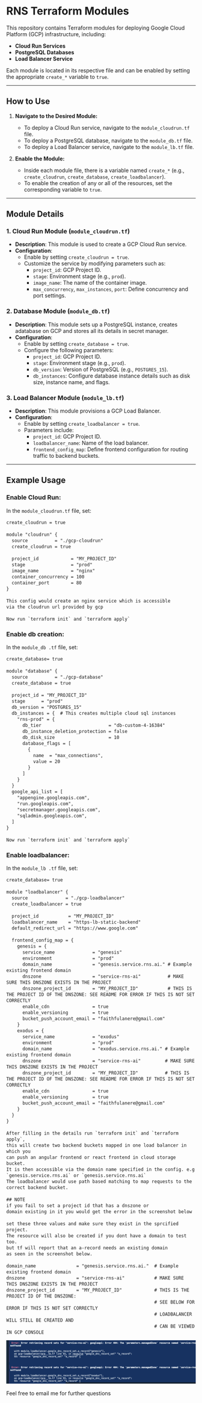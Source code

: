 # RNS Terraform Modules

This repository contains Terraform modules for deploying Google Cloud Platform (GCP) infrastructure, including:

- **Cloud Run Services**
- **PostgreSQL Databases**
- **Load Balancer Service**

Each module is located in its respective file and can be enabled by setting the appropriate `create_*` variable to `true`.

---

## How to Use

1. **Navigate to the Desired Module:**
   - To deploy a Cloud Run service, navigate to the `module_cloudrun.tf` file.
   - To deploy a PostgreSQL database, navigate to the `module_db.tf` file.
   - To deploy a Load Balancer service, navigate to the `module_lb.tf` file.

2. **Enable the Module:**
   - Inside each module file, there is a variable named `create_*` (e.g., `create_cloudrun`, `create_database`, `create_loadbalancer`).
   - To enable the creation of any or all of the resources, set the corresponding variable to `true`.

---

## Module Details

### 1. **Cloud Run Module (`module_cloudrun.tf`)**
- **Description**: This module is used to create a GCP Cloud Run service.
- **Configuration**: 
  - Enable by setting `create_cloudrun = true`.
  - Customize the service by modifying parameters such as:
    - `project_id`: GCP Project ID.
    - `stage`: Environment stage (e.g., `prod`).
    - `image_name`: The name of the container image.
    - `max_concurrency`, `max_instances`, `port`: Define concurrency and port settings.

### 2. **Database Module (`module_db.tf`)**
- **Description**: 
This module sets up a PostgreSQL instance, creates adatabase on GCP and stores all its details in secret manager.
- **Configuration**: 
  - Enable by setting `create_database = true`.
  - Configure the following parameters:
    - `project_id`: GCP Project ID.
    - `stage`: Environment stage (e.g., `prod`).
    - `db_version`: Version of PostgreSQL (e.g., `POSTGRES_15`).
    - `db_instances`: Configure database instance details such as disk size, instance name, and flags.

### 3. **Load Balancer Module (`module_lb.tf`)**
- **Description**: This module provisions a GCP Load Balancer.
- **Configuration**:
  - Enable by setting `create_loadbalancer = true`.
  - Parameters include:
    - `project_id`: GCP Project ID.
    - `loadbalancer_name`: Name of the load balancer.
    - `frontend_config_map`: Define frontend configuration for routing traffic to backend buckets.

---

## Example Usage

### Enable Cloud Run:
In the `module_cloudrun.tf` file, set:

```hcl
create_cloudrun = true

module "cloudrun" {
  source          = "./gcp-cloudrun"
  create_cloudrun = true

  project_id            = "MY_PROJECT_ID"
  stage                 = "prod"
  image_name            = "nginx"
  container_concurrency = 100
  container_port        = 80
}

This config would create an nginx service which is accessible 
via the cloudrun url provided by gcp

Now run `terraform init` and `terraform apply`
```

### Enable db creation:
In the `module_db .tf` file, set:

```hcl
create_database= true

module "database" {
  source          = "./gcp-database"
  create_database = true

  project_id = "MY_PROJECT_ID"
  stage      = "prod"
  db_version = "POSTGRES_15"
  db_instances = {  # This creates multiple cloud sql instances
    "rns-prod" = {
      db_tier                         = "db-custom-4-16384"
      db_instance_deletion_protection = false
      db_disk_size                    = 10
      database_flags = [
        {
          name  = "max_connections",
          value = 20
        }
      ]
    }
  }
  google_api_list = [
    "appengine.googleapis.com",
    "run.googleapis.com",
    "secretmanager.googleapis.com",
    "sqladmin.googleapis.com",
  ]
}

Now run `terraform init` and `terraform apply`
```


### Enable loadbalancer:
In the `module_lb .tf` file, set:

```hcl
create_database= true

module "loadbalancer" {
  source              = "./gcp-loadbalancer"
  create_loadbalancer = true

  project_id           = "MY_PROJECT_ID"
  loadbalancer_name    = "https-lb-static-backend"
  default_redirect_url = "https://www.google.com"

  frontend_config_map = {
    genesis = {
      service_name              = "genesis"
      environment               = "prod"
      domain_name               = "genesis.service.rns.ai." # Example existing frontend domain
      dnszone                   = "service-rns-ai"          # MAKE SURE THIS DNSZONE EXISTS IN THE PROJECT
      dnszone_project_id        = "MY_PROJECT_ID"           # THIS IS THE PROJECT ID OF THE DNSZONE: SEE README FOR ERROR IF THIS IS NOT SET CORRECTLY
      enable_cdn                = true
      enable_versioning         = true
      bucket_push_account_email = "faithfulanere@gmail.com"
    }
    exodus = {
      service_name              = "exodus"
      environment               = "prod"
      domain_name               = "exodus.service.rns.ai." # Example existing frontend domain
      dnszone                   = "service-rns-ai"         # MAKE SURE THIS DNSZONE EXISTS IN THE PROJECT
      dnszone_project_id        = "MY_PROJECT_ID"          # THIS IS THE PROJECT ID OF THE DNSZONE: SEE README FOR ERROR IF THIS IS NOT SET CORRECTLY
      enable_cdn                = true
      enable_versioning         = true
      bucket_push_account_email = "faithfulanere@gmail.com"
    }
  }
}

After filling in the details run `terraform init` and `terraform apply`, 
this will create two backend buckets mapped in one load balancer in which you
can push an angular frontend or react frontend in cloud storage bucket.
It is then accessible via the domain name specified in the config. e.g 
`genesis.service.rns.ai` or `genesis.service.rns.ai`
The loadbalancer would use path based matching to map requests to the
correct backend bucket.

## NOTE
if you fail to set a project id that has a dnszone or 
domain existing in it you would get the error in the screenshot below

set these three values and make sure they exist in the sprcified project.
The resource will also be created if you dont have a domain to test too.
but tf will report that an a-record needs an existing domain
as seen in the screenshot below.

domain_name               = "genesis.service.rns.ai."  # Example existing frontend domain
dnszone                   = "service-rns-ai"           # MAKE SURE THIS DNSZONE EXISTS IN THE PROJECT
dnszone_project_id        = "MY_PROJECT_ID"            # THIS IS THE PROJECT ID OF THE DNSZONE: 
                                                       # SEE BELOW FOR ERROR IF THIS IS NOT SET CORRECTLY
                                                       # LOADBALANCER WILL STILL BE CREATED AND 
                                                       # CAN BE VIEWED IN GCP CONSOLE
```

![error message](./image-2.png)

Feel free to email me for further questions